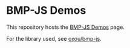 # BMP-JS Demos

This repository hosts the [BMP-JS Demos](https://oxou.github.io/bmp-js-demos) page.

For the library used, see [oxou/bmp-js](https://github.com/oxou/bmp-js).
